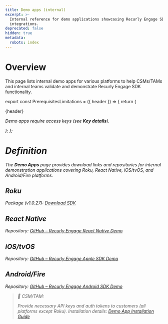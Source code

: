 ```yaml
---
title: Demo apps (internal)
excerpt: >-
  Internal reference for demo applications showcasing Recurly Engage SDK
  integrations.
deprecated: false
hidden: true
metadata:
  robots: index
---
```

# Overview

This page lists internal demo apps for various platforms to help CSMs/TAMs and internal teams validate and demonstrate Recurly Engage SDK functionality.

export const PrerequisitesLimitations = ({ header }) => {
  return (
    <div className="flex justify-start">
      <div className="rounded-md p-6 m-4 max-w-lg shadow-md border border-gray-300 dark:bg-gray-800 dark:border-gray-600">
        <p className="text-lg font-bold">{header}</p>
        <p>
          <i className="fa-solid fa-exclamation-triangle mr-4" />
          Demo apps require access keys (see <strong>Key details</strong>).
        </p>
      </div>
    </div>
  );
};

<PrerequisitesLimitations header="Prerequisites & limitations" />

# Definition

The **Demo Apps** page provides download links and repositories for internal demonstration applications covering Roku, React Native, iOS/tvOS, and Android/Fire platforms.

## Roku

Package (v1.0.27): [Download SDK](https://assets.redfastlabs.com/sdk/roku-demo-1.0.27.zip)

## React Native

Repository: [GitHub – Recurly Engage React Native Demo](https://github.com/redfast/redfast-sdk-react-native)

## iOS/tvOS

Repository: [GitHub – Recurly Engage Apple SDK Demo](https://github.com/redfast/redfast-sdk-apple)

## Android/Fire

Repository: [GitHub – Recurly Engage Android SDK Demo](https://github.com/redfast/redfast-sdk-android)

> 📘 CSM/TAM:
>
> Provide necessary API keys and auth tokens to customers (all platforms except Roku). Installation details: [Demo App Installation Guide](https://www.notion.so/redfast/Apple-Android-React-Native-Demo-App-Installation-10c52c0a764980a4a4ffc5c34e739dd8?pvs=4)